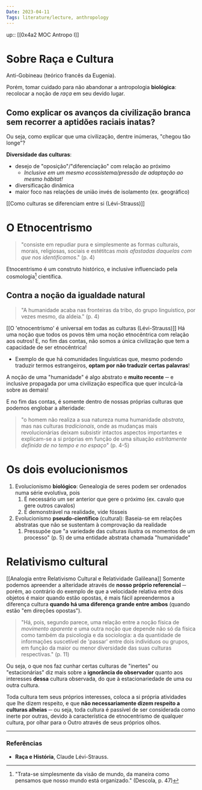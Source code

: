 ```yaml
---
Date: 2023-04-11
Tags: literature/lecture, anthropology
---
```

up:: [[0x4a2 MOC Antropo I]]

# Sobre Raça e Cultura
Anti-Gobineau (teórico francês da Eugenia).

Porém, tomar cuidado para não abandonar a antropologia **biológica**: recolocar a noção de *raça* em seu devido lugar.

## Como explicar os avanços da civilização branca sem recorrer a aptidões raciais inatas?
Ou seja, como explicar que uma civilização, dentre inúmeras, "chegou tão longe"?

**Diversidade das culturas**: 
- desejo de "oposição"/"diferenciação" com relação ao próximo
	- *Inclusive em um mesmo ecossistema/pressão de adaptação ao mesmo hábitat!*
- diversificação dinâmica
- maior foco nas relações de união invés de isolamento (ex. geográfico)

[[Como culturas se diferenciam entre si (Lévi-Strauss)]]

# O Etnocentrismo
> "consiste em repudiar pura e simplesmente as formas culturais, morais, religiosas, sociais e estétitcas *mais afastadas daquelas com que nos identificamos*." (p. 4)

Etnocentrismo é um construto histórico, e inclusive influenciado pela cosmologia[^1] científica.

## Contra a noção da igualdade natural
> "A humanidade acaba nas fronteiras da tribo, do grupo linguístico, por vezes mesmo, da aldeia." (p. 4)

[[O 'etnocentrismo' é universal em todas as culturas (Lévi-Strauss)]]
Há uma noção que todos os povos têm uma noção etnocêntrica com relação aos outros! E, no fim das contas, não somos a única civilização que tem a capacidade de ser etnocêntrica!
- Exemplo de que há comunidades linguísticas que, mesmo podendo traduzir termos estrangeiros, **optam por não traduzir certas palavras**!

A noção de uma "humanidade" é algo abstrato e **muito recente** ─ e inclusive propagada por uma civilização específica que quer inculcá-la sobre as demais! 

E no fim das contas, é somente dentro de nossas próprias culturas que podemos englobar a alteridade: 
> "o homem não realiza a sua natureza numa humanidade *abstrata*, mas nas culturas *tradicionais*, onde as mudanças mais revolucionárias deixam subsistir intactos aspectos importantes e explicam-se a si próprias em função de uma situação *estritamente definida de no tempo e no espaço*" (p. 4-5) 

# Os dois evolucionismos
1. Evolucionismo **biológico**: Genealogia de seres podem ser ordenados numa série evolutiva, pois
	1. É necessário um ser anterior que gere o próximo (ex. cavalo que gere outros cavalos)
	2. É demonstrável na realidade, vide fósseis
2. Evolucionismo **pseudo-científico** (cultural): Baseia-se em relações abstratas que não se sustentam à comprovação da realidade
	1. Pressupõe que "a variedade das culturas ilustra os momentos de um processo" (p. 5) de uma entidade abstrata chamada "humanidade"

# Relativismo cultural
[[Analogia entre Relativismo Cultural e Relatividade Galileana]]
Somente podemos apreender a alteridade através de **nosso próprio referencial** ─ porém, ao contrário do exemplo de que a velocidade relativa entre dois objetos é maior quando estão opostas, é mais fácil apreendermos a diferença cultura **quando há uma diferença grande entre ambos** (quando estão "em direções opostas").

> "Há, pois, segundo parece, uma relação entre a noção física de *movimento aparente* e uma outra noção que depende não só da física como também da psicologia e da sociologia: a da quantidade de informações suscetível de 'passar' entre dois indivíduos ou grupos, em função da maior ou menor diversidade das suas culturas respectivas." (p. 11)

Ou seja, o que nos faz cunhar certas culturas de "inertes" ou "estacionárias" diz mais sobre a **ignorância do observador** quanto aos interesses **dessa** cultura observada, do que à estacionariedade de uma ou outra cultura. 

Toda cultura tem seus próprios interesses, coloca a si própria atividades que lhe dizem respeito, e que **não necessariamente dizem respeito a culturas alheias** ─ ou seja, toda cultura é passível de ser considerada como inerte por outras, devido à característica de etnocentrismo de qualquer cultura, por olhar para o Outro através de seus próprios olhos.



---
### Referências
- **Raça e História**, Claude Lévi-Strauss.

[^1]: "Trata-se simplesmente da visão de mundo, da maneira como pensamos que nosso mundo está organizado." (Descola, p. 47)